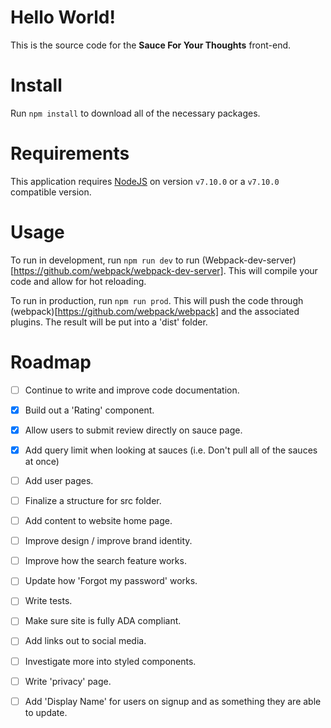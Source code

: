 # Hello World!

This is the source code for the **Sauce For Your Thoughts** front-end.

# Install

Run `npm install` to download all of the necessary packages.

# Requirements

This application requires [NodeJS](https://nodejs.org/en/) on version `v7.10.0` or a `v7.10.0` compatible version.

# Usage

To run in development, run `npm run dev` to run (Webpack-dev-server)[https://github.com/webpack/webpack-dev-server]. This will compile your code and allow for hot reloading.

To run in production, run `npm run prod`. This will push the code through (webpack)[https://github.com/webpack/webpack] and the associated plugins. The result will be put into a 'dist' folder.

# Roadmap

- [ ] Continue to write and improve code documentation.
- [x] Build out a 'Rating' component.
- [x] Allow users to submit review directly on sauce page.
- [x] Add query limit when looking at sauces (i.e. Don't pull all of the sauces at once)
- [ ] Add user pages.
- [ ] Finalize a structure for src folder.
- [ ] Add content to website home page.
- [ ] Improve design / improve brand identity.
- [ ] Improve how the search feature works.
- [ ] Update how 'Forgot my password' works.
- [ ] Write tests.
- [ ] Make sure site is fully ADA compliant.
- [ ] Add links out to social media.
- [ ] Investigate more into styled components.
- [ ] Write 'privacy' page.
- [ ] Add 'Display Name' for users on signup and as something they are able to update.

